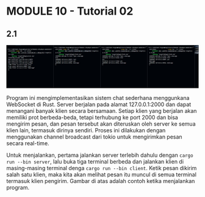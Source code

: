 # MODULE 10 - Tutorial 02

## 2.1
![Running 3 clients and 1 server](/image/image.png)

Program ini mengimplementasikan sistem chat sederhana menggunkana WebSocket di Rust. Server berjalan pada alamat 127.0.0.1:2000 dan dapat menangani banyak klien secara bersamaan. Setiap klien yang berjalan akan memiliki prot berbeda-beda, tetapi terhubung ke port 2000 dan bisa mengirim pesan, dan pesan tersebut akan diteruskan oleh server ke semua klien lain, termasuk dirinya sendiri. Proses ini dilakukan dengan menggunakan channel broadcast dari tokio untuk mengirimkan pesan secara real-time.

Untuk menjalankan, pertama jalankan server terlebih dahulu dengan `cargo run --bin server`, lalu buka tiga terminal berbeda dan jalankan klien di masing-masing terminal denga  `cargo run --bin client`. Ketik pesan dikirim salah satu klien, maka kita akan melihat pesan itu muncul di semua terminal termasuk klien pengirim. Gambar di atas adalah contoh ketika menjalankan program.